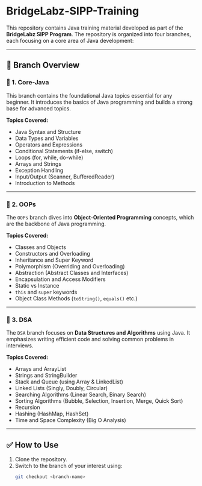 # BridgeLabz-SIPP-Training

This repository contains Java training material developed as part of the **BridgeLabz SIPP Program**. The repository is organized into four branches, each focusing on a core area of Java development:

---

## 📌 Branch Overview

### 🔹 1. Core-Java

This branch contains the foundational Java topics essential for any beginner. It introduces the basics of Java programming and builds a strong base for advanced topics.

**Topics Covered:**
- Java Syntax and Structure
- Data Types and Variables
- Operators and Expressions
- Conditional Statements (if-else, switch)
- Loops (for, while, do-while)
- Arrays and Strings
- Exception Handling
- Input/Output (Scanner, BufferedReader)
- Introduction to Methods

---

### 🔹 2. OOPs

The `OOPs` branch dives into **Object-Oriented Programming** concepts, which are the backbone of Java programming.

**Topics Covered:**
- Classes and Objects
- Constructors and Overloading
- Inheritance and Super Keyword
- Polymorphism (Overriding and Overloading)
- Abstraction (Abstract Classes and Interfaces)
- Encapsulation and Access Modifiers
- Static vs Instance
- `this` and `super` keywords
- Object Class Methods (`toString()`, `equals()` etc.)

---

### 🔹 3. DSA

The `DSA` branch focuses on **Data Structures and Algorithms** using Java. It emphasizes writing efficient code and solving common problems in interviews.

**Topics Covered:**
- Arrays and ArrayList
- Strings and StringBuilder
- Stack and Queue (using Array & LinkedList)
- Linked Lists (Singly, Doubly, Circular)
- Searching Algorithms (Linear Search, Binary Search)
- Sorting Algorithms (Bubble, Selection, Insertion, Merge, Quick Sort)
- Recursion
- Hashing (HashMap, HashSet)
- Time and Space Complexity (Big O Analysis)

---



## ✅ How to Use

1. Clone the repository.
2. Switch to the branch of your interest using:
   ```bash
   git checkout <branch-name>
